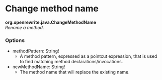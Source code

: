 # Change method name

**org.openrewrite.java.ChangeMethodName**  
_Rename a method._

### Options

* methodPattern: String!
  * A method pattern, expressed as a pointcut expression, that is used to find matching method declarations/invocations.
* newMethodName: String!
  * The method name that will replace the existing name.

